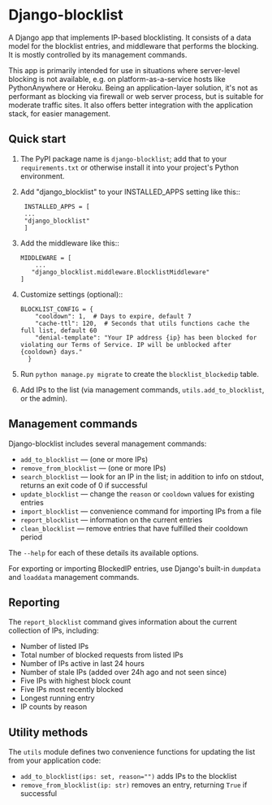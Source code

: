 # Django-blocklist
A Django app that implements IP-based blocklisting. It consists of a data model for the blocklist entries, and middleware that performs the blocking. It is mostly controlled by its management commands.

This app is primarily intended for use in situations where server-level blocking is not available, e.g. on platform-as-a-service hosts like PythonAnywhere or Heroku. Being an application-layer solution, it's not as performant as blocking via firewall or web server process, but is suitable for moderate traffic sites. It also offers better integration with the application stack, for easier management.

## Quick start
1. The PyPI package name is `django-blocklist`; add that to your `requirements.txt` or otherwise install it into your project's Python environment.

2. Add "django_blocklist" to your INSTALLED_APPS setting like this::

        INSTALLED_APPS = [
        ...
        "django_blocklist"
        ]

3. Add the middleware like this::

       MIDDLEWARE = [
           ...
          "django_blocklist.middleware.BlocklistMiddleware"
       ]

4. Customize settings (optional)::

       BLOCKLIST_CONFIG = {
           "cooldown": 1,  # Days to expire, default 7
           "cache-ttl": 120,  # Seconds that utils functions cache the full list, default 60
           "denial-template": "Your IP address {ip} has been blocked for violating our Terms of Service. IP will be unblocked after {cooldown} days."
         }

5. Run `python manage.py migrate` to create the `blocklist_blockedip` table.
6. Add IPs to the list (via management commands,  `utils.add_to_blocklist`, or the admin).

## Management commands
Django-blocklist includes several management commands:

* `add_to_blocklist` &mdash; (one or more IPs)
* `remove_from_blocklist` &mdash; (one or more IPs)
* `search_blocklist` &mdash; look for an IP in the list; in addition to info on stdout, returns an exit code of 0 if successful
* `update_blocklist` &mdash; change the `reason` or `cooldown` values for existing entries
* `import_blocklist` &mdash; convenience command for importing IPs from a file
* `report_blocklist` &mdash; information on the current entries
* `clean_blocklist` &mdash; remove entries that have fulfilled their cooldown period

The `--help` for each of these details its available options.

For exporting or importing BlockedIP entries, use Django's built-in `dumpdata` and `loaddata` management commands.

## Reporting
The `report_blocklist` command gives information about the current collection of IPs, including:
* Number of listed IPs
* Total number of blocked requests from listed IPs
* Number of IPs active in last 24 hours
* Number of stale IPs (added over 24h ago and not seen since)
* Five IPs with highest block count
* Five IPs most recently blocked
* Longest running entry
* IP counts by reason

## Utility methods
The `utils` module defines two convenience functions for updating the list from your application code:
* `add_to_blocklist(ips: set, reason="")` adds IPs to the blocklist
* `remove_from_blocklist(ip: str)` removes an entry, returning `True` if successful